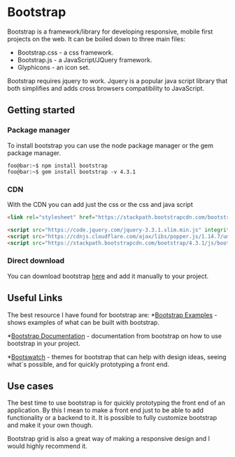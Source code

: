 # Bootstrap

Bootstrap is a framework/library for developing responsive, mobile first projects on the web. It can be boiled down to three main files:

* Bootstrap.css - a css framework.
* Bootstrap.js - a JavaScript/JQuery framework.
* Glyphicons - an icon set.

Bootstrap requires jquery to work. Jquery is a popular java script library that both simplifies and adds cross browsers compatibility to JavaScript.

## Getting started

### Package manager

To install bootstrap you can use the node package manager or the gem package manager.

```console
foo@bar:~$ npm install bootstrap
foo@bar:~$ gem install bootstrap -v 4.3.1
```

### CDN

With the CDN you can add just the css or the css and java script

```html
<link rel="stylesheet" href="https://stackpath.bootstrapcdn.com/bootstrap/4.3.1/css/bootstrap.min.css" integrity="sha384-ggOyR0iXCbMQv3Xipma34MD+dH/1fQ784/j6cY/iJTQUOhcWr7x9JvoRxT2MZw1T" crossorigin="anonymous">

<script src="https://code.jquery.com/jquery-3.3.1.slim.min.js" integrity="sha384-q8i/X+965DzO0rT7abK41JStQIAqVgRVzpbzo5smXKp4YfRvH+8abtTE1Pi6jizo" crossorigin="anonymous"></script>
<script src="https://cdnjs.cloudflare.com/ajax/libs/popper.js/1.14.7/umd/popper.min.js" integrity="sha384-UO2eT0CpHqdSJQ6hJty5KVphtPhzWj9WO1clHTMGa3JDZwrnQq4sF86dIHNDz0W1" crossorigin="anonymous"></script>
<script src="https://stackpath.bootstrapcdn.com/bootstrap/4.3.1/js/bootstrap.min.js" integrity="sha384-JjSmVgyd0p3pXB1rRibZUAYoIIy6OrQ6VrjIEaFf/nJGzIxFDsf4x0xIM+B07jRM" crossorigin="anonymous"></script>
```

### Direct download

You can download bootstrap [here](https://github.com/twbs/bootstrap/releases/download/v4.3.1/bootstrap-4.3.1-dist.zip) and add it manually to your project.

## Useful Links

The best resource I have found for bootstrap are:
*[Bootstrap Examples](https://getbootstrap.com/docs/4.3/examples/) - shows examples of what can be built with bootstrap.

*[Bootstrap Documentation](https://getbootstrap.com/docs/4.3/getting-started/introduction/) - documentation from bootstrap on how to use bootstrap in your project.

*[Bootswatch](https://bootswatch.com/) - themes for bootstrap that can help with design ideas, seeing what´s possible, and for quickly prototyping a front end.

## Use cases

The best time to use bootstrap is for quickly prototyping the front end of an application. By this I mean to make a front end just to be able to add functionality or a backend to it. It is possible to fully customize bootstrap and make it your own though.

Bootstrap grid is also a great way of making a responsive design and I would highly recommend it.
